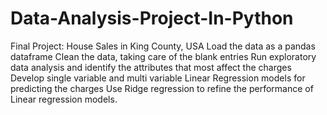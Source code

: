 # Data-Analysis-Project-In-Python
Final Project: House Sales in King County, USA 
Load the data as a pandas dataframe
Clean the data, taking care of the blank entries
Run exploratory data analysis and identify the attributes that most affect the charges
Develop single variable and multi variable Linear Regression models for predicting the charges
Use Ridge regression to refine the performance of Linear regression models.
